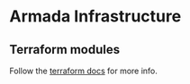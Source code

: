 # Armada Infrastructure

## Terraform modules

Follow the [terraform docs](./terraform/README.md) for more info.
